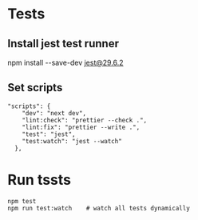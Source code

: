 # Tests

## Install jest test runner

npm install --save-dev jest@29.6.2

## Set scripts

```
"scripts": {
    "dev": "next dev",
    "lint:check": "prettier --check .",
    "lint:fix": "prettier --write .",
    "test": "jest",
    "test:watch": "jest --watch"
  },
```

# Run tssts

```
npm test
npm run test:watch    # watch all tests dynamically
```
